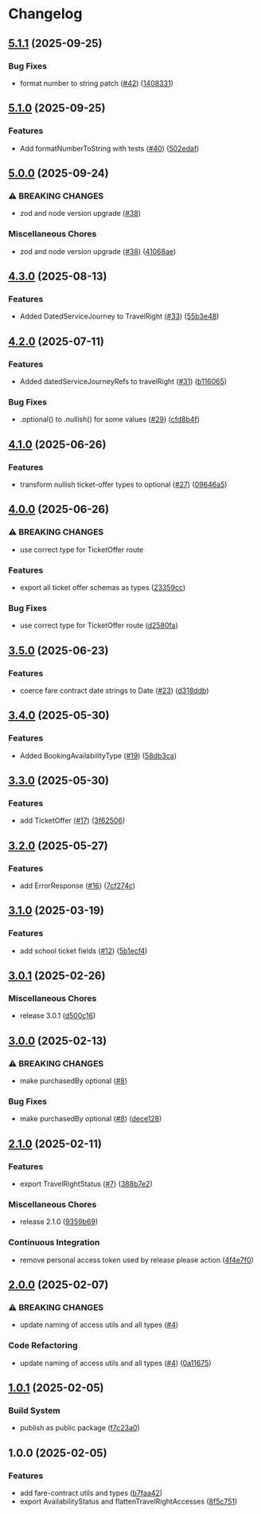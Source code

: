 # Changelog

## [5.1.1](https://github.com/AtB-AS/utils/compare/v5.1.0...v5.1.1) (2025-09-25)


### Bug Fixes

* format number to string patch ([#42](https://github.com/AtB-AS/utils/issues/42)) ([1408331](https://github.com/AtB-AS/utils/commit/1408331c5c73c85e37466a1ccb129eb0e2ecf291))

## [5.1.0](https://github.com/AtB-AS/utils/compare/v5.0.0...v5.1.0) (2025-09-25)


### Features

* Add formatNumberToString with tests ([#40](https://github.com/AtB-AS/utils/issues/40)) ([502edaf](https://github.com/AtB-AS/utils/commit/502edaff7dd49ef9397c1ad84234dd8418aacf53))

## [5.0.0](https://github.com/AtB-AS/utils/compare/v4.3.0...v5.0.0) (2025-09-24)


### ⚠ BREAKING CHANGES

* zod and node version upgrade ([#38](https://github.com/AtB-AS/utils/issues/38))

### Miscellaneous Chores

* zod and node version upgrade ([#38](https://github.com/AtB-AS/utils/issues/38)) ([41068ae](https://github.com/AtB-AS/utils/commit/41068ae04e8c3a7ffbba6534e786fc42e5a5684c))

## [4.3.0](https://github.com/AtB-AS/utils/compare/v4.2.0...v4.3.0) (2025-08-13)


### Features

* Added DatedServiceJourney to TravelRight ([#33](https://github.com/AtB-AS/utils/issues/33)) ([55b3e48](https://github.com/AtB-AS/utils/commit/55b3e4855ee0c6115f6ebb2fba99dcd9a9a0a445))

## [4.2.0](https://github.com/AtB-AS/utils/compare/v4.1.0...v4.2.0) (2025-07-11)


### Features

* Added datedServiceJourneyRefs to travelRight ([#31](https://github.com/AtB-AS/utils/issues/31)) ([b116065](https://github.com/AtB-AS/utils/commit/b1160650e573f8bca172f3973daf511190f696f4))


### Bug Fixes

* .optional() to .nullish() for some values ([#29](https://github.com/AtB-AS/utils/issues/29)) ([cfd8b4f](https://github.com/AtB-AS/utils/commit/cfd8b4fc8801fa0dc891dbda78534447f441ca05))

## [4.1.0](https://github.com/AtB-AS/utils/compare/v4.0.0...v4.1.0) (2025-06-26)


### Features

* transform nullish ticket-offer types to optional ([#27](https://github.com/AtB-AS/utils/issues/27)) ([09646a5](https://github.com/AtB-AS/utils/commit/09646a5193109a1d701d42f79bd28a99af6b742b))

## [4.0.0](https://github.com/AtB-AS/utils/compare/v3.5.0...v4.0.0) (2025-06-26)


### ⚠ BREAKING CHANGES

* use correct type for TicketOffer route

### Features

* export all ticket offer schemas as types ([23359cc](https://github.com/AtB-AS/utils/commit/23359cc22473daa064f235f16f9b78dcebae076f))


### Bug Fixes

* use correct type for TicketOffer route ([d2580fa](https://github.com/AtB-AS/utils/commit/d2580fa2227ed7b721e38b9dc04a86bc4314755e))

## [3.5.0](https://github.com/AtB-AS/utils/compare/v3.4.0...v3.5.0) (2025-06-23)


### Features

* coerce fare contract date strings to Date ([#23](https://github.com/AtB-AS/utils/issues/23)) ([d318ddb](https://github.com/AtB-AS/utils/commit/d318ddb173db693e505e03f4c547b67cf296abda))

## [3.4.0](https://github.com/AtB-AS/utils/compare/v3.3.0...v3.4.0) (2025-05-30)


### Features

* Added BookingAvailabilityType ([#19](https://github.com/AtB-AS/utils/issues/19)) ([58db3ca](https://github.com/AtB-AS/utils/commit/58db3cadd793c83c7dbeb368e2b8645f047a8b73))

## [3.3.0](https://github.com/AtB-AS/utils/compare/v3.2.0...v3.3.0) (2025-05-30)


### Features

* add TicketOffer ([#17](https://github.com/AtB-AS/utils/issues/17)) ([3f62506](https://github.com/AtB-AS/utils/commit/3f62506d98af5992505c7f3872523c7a11a370d1))

## [3.2.0](https://github.com/AtB-AS/utils/compare/v3.1.0...v3.2.0) (2025-05-27)


### Features

* add ErrorResponse ([#16](https://github.com/AtB-AS/utils/issues/16)) ([7cf274c](https://github.com/AtB-AS/utils/commit/7cf274ca68173227014f0e0b3bd204e9ce015529))

## [3.1.0](https://github.com/AtB-AS/utils/compare/v3.0.1...v3.1.0) (2025-03-19)


### Features

* add school ticket fields ([#12](https://github.com/AtB-AS/utils/issues/12)) ([5b1ecf4](https://github.com/AtB-AS/utils/commit/5b1ecf4fc0881b71b01708c5e47c5a92e16005aa))

## [3.0.1](https://github.com/AtB-AS/utils/compare/v3.0.0...v3.0.1) (2025-02-26)


### Miscellaneous Chores

* release 3.0.1 ([d500c16](https://github.com/AtB-AS/utils/commit/d500c16eea81e074975fb34d956a1babc34da827))

## [3.0.0](https://github.com/AtB-AS/utils/compare/v2.1.0...v3.0.0) (2025-02-13)


### ⚠ BREAKING CHANGES

* make purchasedBy optional ([#8](https://github.com/AtB-AS/utils/issues/8))

### Bug Fixes

* make purchasedBy optional ([#8](https://github.com/AtB-AS/utils/issues/8)) ([dece128](https://github.com/AtB-AS/utils/commit/dece128b415588b8ade4173efa1feeafacef431b))

## [2.1.0](https://github.com/AtB-AS/utils/compare/v2.0.0...v2.1.0) (2025-02-11)


### Features

* export TravelRightStatus ([#7](https://github.com/AtB-AS/utils/issues/7)) ([388b7e2](https://github.com/AtB-AS/utils/commit/388b7e2359cd35f3c1b668049ab230150e1f52e5))


### Miscellaneous Chores

* release 2.1.0 ([9359b69](https://github.com/AtB-AS/utils/commit/9359b693708969a77e07a55388cbff3e6b617f52))


### Continuous Integration

* remove personal access token used by release please action ([4f4e7f0](https://github.com/AtB-AS/utils/commit/4f4e7f0829437d100664b11d32f1c7514ce618a8))

## [2.0.0](https://github.com/AtB-AS/utils/compare/v1.0.1...v2.0.0) (2025-02-07)


### ⚠ BREAKING CHANGES

* update naming of access utils and all types ([#4](https://github.com/AtB-AS/utils/issues/4))

### Code Refactoring

* update naming of access utils and all types ([#4](https://github.com/AtB-AS/utils/issues/4)) ([0a11675](https://github.com/AtB-AS/utils/commit/0a11675f1a9c64334e050d657fc1ab5199d6fdae))

## [1.0.1](https://github.com/AtB-AS/utils/compare/v1.0.0...v1.0.1) (2025-02-05)


### Build System

* publish as public package ([f7c23a0](https://github.com/AtB-AS/utils/commit/f7c23a09b62b07cf04bce4dda821b45f25e1f7fd))

## 1.0.0 (2025-02-05)


### Features

* add fare-contract utils and types ([b7faa42](https://github.com/AtB-AS/utils/commit/b7faa423d599f0fe748672e98354806d92f226ce))
* export AvailabilityStatus and flattenTravelRightAccesses ([8f5c751](https://github.com/AtB-AS/utils/commit/8f5c751e1c363b0620b273429ee76347984e35ae))
